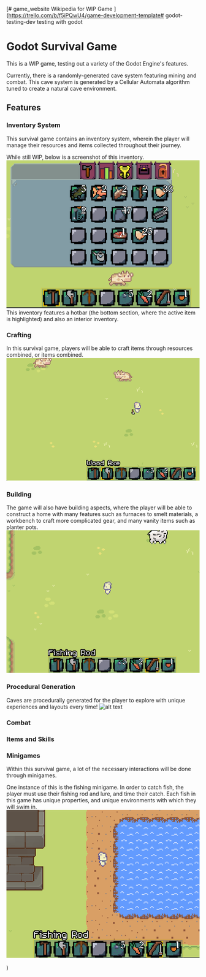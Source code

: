 [# game_website
 Wikipedia for WIP Game
](https://trello.com/b/f5iPQwU4/game-development-template# godot-testing-dev
 testing with godot


# Godot Survival Game

This is a WIP game, testing out a variety of the Godot Engine's features.

Currently, there is a randomly-generated cave system featuring mining and combat. This cave system is generated by a Cellular Automata algorithm tuned to create a natural cave environment.


## Features


### Inventory System
This survival game contains an inventory system, wherein the player will manage their resources and items collected throughout their journey.

While still WIP, below is a screenshot of this inventory.
<br>
![alt text](inventory.gif)
<br>
This inventory features a hotbar (the bottom section, where the active item is highlighted) and also an interior inventory.


### Crafting
In this survival game, players will be able to craft items through resources combined, or items combined. 
<br>
![alt text](crafting.gif)


### Building
The game will also have building aspects, where the player will be able to construct a home with many features 
such as furnaces to smelt materials, a workbench to craft more complicated gear, and many vanity items such as 
planter pots.
<br>
![alt text](building.gif)

### Procedural Generation
Caves are procedurally generated for the player to explore with unique experiences and layouts every time!
![alt text](cave_gen.gif)


### Combat


### Items and Skills


### Minigames
Within this survival game, a lot of the necessary interactions will be done through minigames.

One instance of this is the fishing minigame. In order to catch fish, the player must use their fishing rod and lure, and time their catch.
Each fish in this game has unique properties, and unique environments with which they will swim in.
<br>
![alt text](fishing.gif)

)
